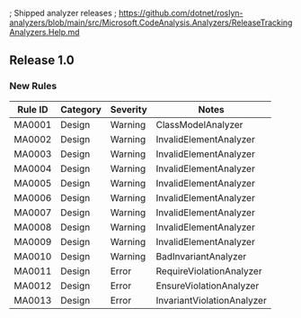 ﻿; Shipped analyzer releases
; https://github.com/dotnet/roslyn-analyzers/blob/main/src/Microsoft.CodeAnalysis.Analyzers/ReleaseTrackingAnalyzers.Help.md

## Release 1.0

### New Rules

Rule ID | Category | Severity | Notes
--------|----------|----------|--------------------
MA0001  | Design   | Warning  | ClassModelAnalyzer
MA0002  | Design   | Warning  | InvalidElementAnalyzer
MA0003  | Design   | Warning  | InvalidElementAnalyzer
MA0004  | Design   | Warning  | InvalidElementAnalyzer
MA0005  | Design   | Warning  | InvalidElementAnalyzer
MA0006  | Design   | Warning  | InvalidElementAnalyzer
MA0007  | Design   | Warning  | InvalidElementAnalyzer
MA0008  | Design   | Warning  | InvalidElementAnalyzer
MA0009  | Design   | Warning  | InvalidElementAnalyzer
MA0010  | Design   | Warning  | BadInvariantAnalyzer
MA0011  | Design   | Error    | RequireViolationAnalyzer
MA0012  | Design   | Error    | EnsureViolationAnalyzer
MA0013  | Design   | Error    | InvariantViolationAnalyzer
